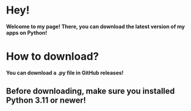 # Hey!
**Welcome to my page! There, you can download the latest version of my apps on Python!**
# How to download?
**You can download a .py file in GitHub releases!**
## Before downloading, make sure you installed Python 3.11 or newer!
